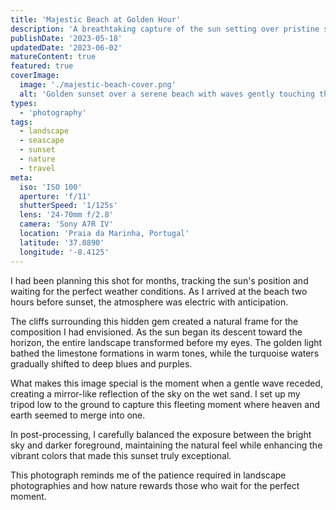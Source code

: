 ```yaml
---
title: 'Majestic Beach at Golden Hour'
description: 'A breathtaking capture of the sun setting over pristine shorelines, where golden rays dance across the gentle waves and create a symphony of colors in the sky.'
publishDate: '2023-05-18'
updatedDate: '2023-06-02'
matureContent: true
featured: true
coverImage:
  image: './majestic-beach-cover.png'
  alt: 'Golden sunset over a serene beach with waves gently touching the shore'
types:
  - 'photography'
tags:
  - landscape
  - seascape
  - sunset
  - nature
  - travel
meta:
  iso: 'ISO 100'
  aperture: 'f/11'
  shutterSpeed: '1/125s'
  lens: '24-70mm f/2.8'
  camera: 'Sony A7R IV'
  location: 'Praia da Marinha, Portugal'
  latitude: '37.0890'
  longitude: '-8.4125'
---
```


I had been planning this shot for months, tracking the sun's position and waiting for the perfect weather conditions. As I arrived at the beach two hours before sunset, the atmosphere was electric with anticipation.

The cliffs surrounding this hidden gem created a natural frame for the composition I had envisioned. As the sun began its descent toward the horizon, the entire landscape transformed before my eyes. The golden light bathed the limestone formations in warm tones, while the turquoise waters gradually shifted to deep blues and purples.

What makes this image special is the moment when a gentle wave receded, creating a mirror-like reflection of the sky on the wet sand. I set up my tripod low to the ground to capture this fleeting moment where heaven and earth seemed to merge into one.

In post-processing, I carefully balanced the exposure between the bright sky and darker foreground, maintaining the natural feel while enhancing the vibrant colors that made this sunset truly exceptional.

This photograph reminds me of the patience required in landscape photographies and how nature rewards those who wait for the perfect moment.

